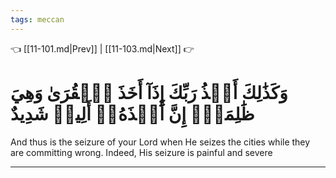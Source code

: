 ```yaml
---
tags: meccan
---
```


👈 [[11-101.md|Prev]] | [[11-103.md|Next]] 👉

# وَكَذَٰلِكَ أَخۡذُ رَبِّكَ إِذَآ أَخَذَ ٱلۡقُرَىٰ وَهِيَ ظَٰلِمَةٌۚ إِنَّ أَخۡذَهُۥٓ أَلِيمٞ شَدِيدٌ

And thus is the seizure of your Lord when He seizes the cities while they are committing wrong. Indeed, His seizure is painful and severe

---

